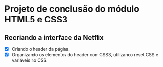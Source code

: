 # Projeto de conclusão do módulo HTML5 e CSS3

## Recriando a interface da Netflix

- [x] Criando o header da página.
- [x] Organizando os elementos do header com CSS3, utilizando reset CSS e variáveis no CSS.